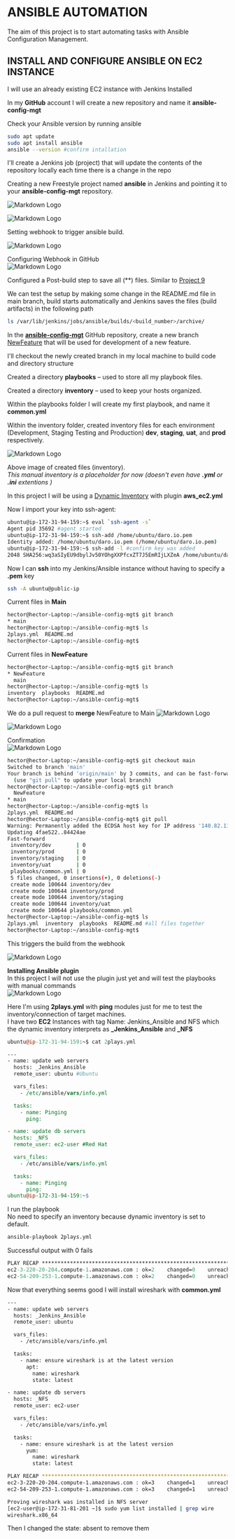 # ANSIBLE AUTOMATION
The aim of this project is to start automating tasks with Ansible Configuration Management.

## INSTALL AND CONFIGURE ANSIBLE ON EC2 INSTANCE
I will use an already existing EC2 instance with Jenkins Installed
 

In my **GitHub** account I will create a new repository and name it **ansible-config-mgt**

Check your Ansible version by running ansible 

``` bash
sudo apt update
sudo apt install ansible
ansible --version #confirm intallation
```


I'll create a Jenkins job (project) that will update the contents of the repository locally each time there is a change in the repo

Creating a new Freestyle project named **ansible** in Jenkins and pointing it to your **ansible-config-mgt** repository.

![Markdown Logo](https://raw.githubusercontent.com/hectorproko/ANSIBLE-AUTOMATE/main/images/enterItem.png)     

![Markdown Logo](https://raw.githubusercontent.com/hectorproko/ANSIBLE-AUTOMATE/main/images/repositoryURL.png)  


Setting  webhook to trigger ansible build.  

![Markdown Logo](https://raw.githubusercontent.com/hectorproko/ANSIBLE-AUTOMATE/main/images/buildTriggers.png)  

Configuring Webhook in GitHub  
![Markdown Logo](https://raw.githubusercontent.com/hectorproko/ANSIBLE-AUTOMATE/main/images/addWebhook.png)  


Configured a Post-build step to save all (**) files. Similar to [Project 9](https://github.com/hectorproko/CONTINOUS-INTEGRATION-PIPELINE-FOR-TOOLING-WEBSITE/blob/main/Project9.md#configure-jenkins-to-retrieve-source-codes-from-github-using-webhooks)

We can test the setup by making some change in the README.md file in main branch, build starts automatically and Jenkins saves the files (build artifacts) in the following path

``` bash  
ls /var/lib/jenkins/jobs/ansible/builds/<build_number>/archive/
```

In the **[ansible-config-mgt](https://github.com/hectorproko/ansible-config-mgt/tree/main)** GitHub repository, create a new branch [NewFeature](https://github.com/hectorproko/ansible-config-mgt/tree/NewFeature) that will be used for development of a new feature.  


I'll checkout the newly created branch in my local machine to build code and directory structure  

Created a directory **playbooks** – used to store all my playbook files.  

Created a directory **inventory** – used to keep your hosts organized.

Within the playbooks folder I will create my first playbook, and name it **common.yml**

Within the inventory folder, created inventory files for each environment (Development, Staging Testing and Production) **dev**, **staging**, **uat**, and **prod** respectively.

![Markdown Logo](https://raw.githubusercontent.com/hectorproko/ANSIBLE-AUTOMATE/main/images/inventory.png)

Above image of created files (inventory).  
_This manual inventory is a placeholder for now (doesn't even have **.yml** or **.ini** extentions )_

In this project I will be using a [Dynamic Inventory](https://github.com/hectorproko/Ansible/blob/main/Ansible_setup.md) with plugin **aws_ec2.yml**   

Now I import your key into ssh-agent:


	
``` bash
ubuntu@ip-172-31-94-159:~$ eval `ssh-agent -s`
Agent pid 35692 #agent started
ubuntu@ip-172-31-94-159:~$ ssh-add /home/ubuntu/daro.io.pem
Identity added: /home/ubuntu/daro.io.pem (/home/ubuntu/daro.io.pem)
ubuntu@ip-172-31-94-159:~$ ssh-add -l #confirm key was added
2048 SHA256:wq3aSIyEU9dbylJv50YOhgXXPfcxZT7J5EmRIjLXZeA /home/ubuntu/daro.io.pem (RSA)
```
Now I can **ssh** into my Jenkins/Ansible instance without having to specify a **.pem** key

``` bash 
ssh -A ubuntu@public-ip
```


Current files in **Main**

``` bash
hector@hector-Laptop:~/ansible-config-mgt$ git branch
* main
hector@hector-Laptop:~/ansible-config-mgt$ ls
2plays.yml  README.md
hector@hector-Laptop:~/ansible-config-mgt$
```

Current files in **NewFeature**

``` bash
hector@hector-Laptop:~/ansible-config-mgt$ git branch
* NewFeature
  main
hector@hector-Laptop:~/ansible-config-mgt$ ls
inventory  playbooks  README.md
hector@hector-Laptop:~/ansible-config-mgt$
```

We do a pull request to **merge** NewFeature to Main
![Markdown Logo](https://raw.githubusercontent.com/hectorproko/ANSIBLE-AUTOMATE/main/images/comparingChanges.png)  

![Markdown Logo](https://raw.githubusercontent.com/hectorproko/ANSIBLE-AUTOMATE/main/images/mergePull.png)  


Confirmation  
![Markdown Logo](https://raw.githubusercontent.com/hectorproko/ANSIBLE-AUTOMATE/main/images/successfullyMerged.png)  


``` bash
hector@hector-Laptop:~/ansible-config-mgt$ git checkout main
Switched to branch 'main'
Your branch is behind 'origin/main' by 3 commits, and can be fast-forwarded.
  (use "git pull" to update your local branch)
hector@hector-Laptop:~/ansible-config-mgt$ git branch
  NewFeature
* main
hector@hector-Laptop:~/ansible-config-mgt$ ls
2plays.yml  README.md
hector@hector-Laptop:~/ansible-config-mgt$ git pull
Warning: Permanently added the ECDSA host key for IP address '140.82.112.3' to the list of known hosts.
Updating 4fae522..84424ae
Fast-forward
 inventory/dev        | 0
 inventory/prod       | 0
 inventory/staging    | 0
 inventory/uat        | 0
 playbooks/common.yml | 0
 5 files changed, 0 insertions(+), 0 deletions(-)
 create mode 100644 inventory/dev
 create mode 100644 inventory/prod
 create mode 100644 inventory/staging
 create mode 100644 inventory/uat
 create mode 100644 playbooks/common.yml
hector@hector-Laptop:~/ansible-config-mgt$ ls
2plays.yml  inventory  playbooks  README.md #all files together
hector@hector-Laptop:~/ansible-config-mgt$
```


This triggers the build from the webhook  

![Markdown Logo](https://raw.githubusercontent.com/hectorproko/ANSIBLE-AUTOMATE/main/images/consoleOutput.png)


**Installing Ansible plugin**  
In this project I will not use the plugin just yet and will test the playbooks with manual commands  
![Markdown Logo](https://raw.githubusercontent.com/hectorproko/ANSIBLE-AUTOMATE/main/images/plugin.png)    
    

Here I'm using **2plays.yml** with **ping** modules just for me to test the inventory/connection of target machines.  
I have two **EC2** Instances with tag Name: Jenkins_Ansible and NFS which the dynamic inventory interprets as **_Jenkins_Ansible** and **_NFS**

``` perl
ubuntu@ip-172-31-94-159:~$ cat 2plays.yml
```
``` perl
---
- name: update web servers
  hosts: _Jenkins_Ansible
  remote_user: ubuntu #Ubuntu

  vars_files:
    - /etc/ansible/vars/info.yml

  tasks:
    - name: Pinging
      ping:

- name: update db servers
  hosts: _NFS
  remote_user: ec2-user #Red Hat

  vars_files:
    - /etc/ansible/vars/info.yml

  tasks:
    - name: Pinging
      ping:
ubuntu@ip-172-31-94-159:~$
```
I run the playbook  
No need to specify an inventory because dynamic inventory is set to default.
``` bash
ansible-playbook 2plays.yml
```
Successful output with 0 fails
``` perl  
PLAY RECAP *********************************************************************************************************************
ec2-3-220-20-204.compute-1.amazonaws.com : ok=2    changed=0    unreachable=0    failed=0    skipped=0    rescued=0    ignored=0  
ec2-54-209-253-1.compute-1.amazonaws.com : ok=2    changed=0    unreachable=0    failed=0    skipped=0    rescued=0    ignored=0
``` 

Now that everything seems good I will install wireshark with **common.yml**

``` bash
---
- name: update web servers
  hosts: _Jenkins_Ansible
  remote_user: ubuntu

  vars_files:
    - /etc/ansible/vars/info.yml

  tasks:
    - name: ensure wireshark is at the latest version
      apt:
        name: wireshark
        state: latest

- name: update db servers
  hosts: _NFS
  remote_user: ec2-user

  vars_files:
    - /etc/ansible/vars/info.yml

  tasks:
    - name: ensure wireshark is at the latest version
      yum:
        name: wireshark
        state: latest
```

``` bash
PLAY RECAP *********************************************************************************************************************  
ec2-3-220-20-204.compute-1.amazonaws.com : ok=3    changed=1    unreachable=0    failed=0    skipped=0    rescued=0    ignored=0  
ec2-54-209-253-1.compute-1.amazonaws.com : ok=3    changed=1    unreachable=0    failed=0    skipped=0    rescued=0    ignored=0  
```

``` bash
Proving wireshark was installed in NFS server
[ec2-user@ip-172-31-81-201 ~]$ sudo yum list installed | grep wire
wireshark.x86_64
```

Then I changed the state: absent to remove them